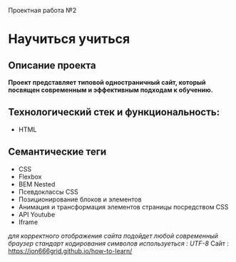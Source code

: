 Проектная работа №2

# Научиться учиться

## Описание проекта
**Проект представляет типовой одностраничный сайт, который посвящен современным и эффективным подходам к обучению.**

## Технологический стек и функциональность:
* HTML
## Семантические теги
* СSS
* Flexbox
* BEM Nested
* Псевдоклассы CSS
* Позиционирование блоков и элементов
* Анимация и трансформация элементов страницы посредством CSS
* API Youtube
* Iframe

*для корректного отображения сайта подойдет любой современный браузер
стандарт кодирования символов используеться : UTF-8*
Сайт : https://jon666grid.github.io/how-to-learn/
